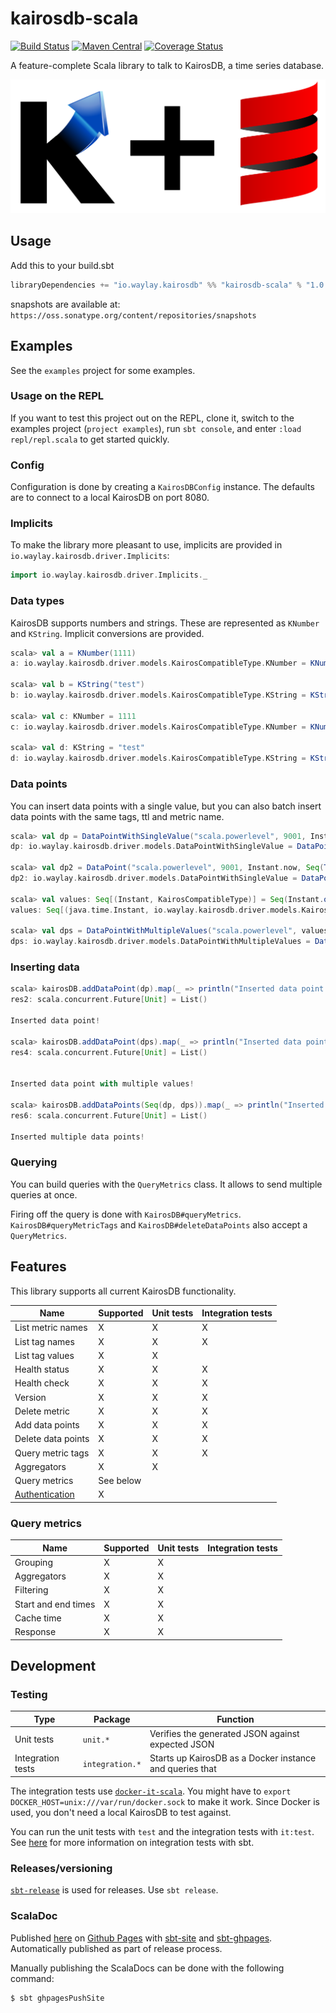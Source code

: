 # kairosdb-scala
[![Build Status](https://travis-ci.org/waylayio/kairosdb-scala.svg?branch=master)](https://travis-ci.org/waylayio/kairosdb-scala)
[![Maven Central](https://maven-badges.herokuapp.com/maven-central/io.waylay.kairosdb/kairosdb-scala_2.11/badge.svg)](https://maven-badges.herokuapp.com/maven-central/io.waylay.kairosdb/kairosdb-scala_2.11)
[![Coverage Status](https://coveralls.io/repos/github/waylayio/kairosdb-scala/badge.svg?branch=master)](https://coveralls.io/github/waylayio/kairosdb-scala?branch=master)

A feature-complete Scala library to talk to KairosDB, a time series database.

![](logo.png)

## Usage

Add this to your build.sbt

```scala
libraryDependencies += "io.waylay.kairosdb" %% "kairosdb-scala" % "1.0.0"
```

snapshots are available at: `https://oss.sonatype.org/content/repositories/snapshots`


## Examples

See the `examples` project for some examples.

### Usage on the REPL

If you want to test this project out on the REPL, clone it, switch to the examples project (`project examples`), run `sbt console`, and enter `:load repl/repl.scala` to get started quickly.

### Config

Configuration is done by creating a `KairosDBConfig` instance. The defaults are to connect to a local KairosDB on port 8080.

### Implicits

To make the library more pleasant to use, implicits are provided in `io.waylay.kairosdb.driver.Implicits`:

```scala
import io.waylay.kairosdb.driver.Implicits._
```

### Data types

KairosDB supports numbers and strings. These are represented as `KNumber` and `KString`. Implicit conversions are provided.

```scala
scala> val a = KNumber(1111)
a: io.waylay.kairosdb.driver.models.KairosCompatibleType.KNumber = KNumber(1111)

scala> val b = KString("test")
b: io.waylay.kairosdb.driver.models.KairosCompatibleType.KString = KString(test)

scala> val c: KNumber = 1111
c: io.waylay.kairosdb.driver.models.KairosCompatibleType.KNumber = KNumber(1111)

scala> val d: KString = "test"
d: io.waylay.kairosdb.driver.models.KairosCompatibleType.KString = KString(test)
```

### Data points

You can insert data points with a single value, but you can also batch insert data points with the same tags, ttl and metric name.

```scala
scala> val dp = DataPointWithSingleValue("scala.powerlevel", 9001, Instant.now, Seq(Tag("some", "tag")), Some(5.minutes))
dp: io.waylay.kairosdb.driver.models.DataPointWithSingleValue = DataPointWithSingleValue(MetricName(scala.powerlevel),KNumber(9001),2016-08-11T09:25:09.498Z,List(Tag(some,tag)),Some(5 minutes))

scala> val dp2 = DataPoint("scala.powerlevel", 9001, Instant.now, Seq(Tag("some", "tag")), Some(5.minutes))
dp2: io.waylay.kairosdb.driver.models.DataPointWithSingleValue = DataPointWithSingleValue(MetricName(scala.powerlevel),KNumber(9001),2016-08-11T09:25:28.639Z,List(Tag(some,tag)),Some(5 minutes))

scala> val values: Seq[(Instant, KairosCompatibleType)] = Seq(Instant.ofEpochMilli(1000) -> 10, Instant.ofEpochMilli(2000) -> 20)
values: Seq[(java.time.Instant, io.waylay.kairosdb.driver.models.KairosCompatibleType)] = List((1970-01-01T00:00:01Z,KNumber(10)), (1970-01-01T00:00:02Z,KNumber(20)))

scala> val dps = DataPointWithMultipleValues("scala.powerlevel", values, Seq(Tag("shared", "yes"), Tag("cool", "very")))
dps: io.waylay.kairosdb.driver.models.DataPointWithMultipleValues = DataPointWithMultipleValues(MetricName(scala.powerlevel),List((1970-01-01T00:00:01Z,KNumber(10)), (1970-01-01T00:00:02Z,KNumber(20))),List(Tag(shared,yes), Tag(cool,very)),None)
```

### Inserting data

```scala
scala> kairosDB.addDataPoint(dp).map(_ => println("Inserted data point!"))
res2: scala.concurrent.Future[Unit] = List()

Inserted data point!

scala> kairosDB.addDataPoint(dps).map(_ => println("Inserted data point with multiple values!"))
res4: scala.concurrent.Future[Unit] = List()


Inserted data point with multiple values!

scala> kairosDB.addDataPoints(Seq(dp, dps)).map(_ => println("Inserted multiple data points!"))
res6: scala.concurrent.Future[Unit] = List()

Inserted multiple data points!
```

### Querying

You can build queries with the `QueryMetrics` class. It allows to send multiple queries at once.

Firing off the query is done with `KairosDB#queryMetrics`. `KairosDB#queryMetricTags` and `KairosDB#deleteDataPoints` also accept a `QueryMetrics`.

## Features

This library supports all current KairosDB functionality.

| Name               | Supported | Unit tests | Integration tests |
| ------------------ | --- | --- | --- |
| List metric names  | X | X | X |
| List tag names     | X | X | X |
| List tag values    | X | X |  |
| Health status      | X | X | X |
| Health check       | X | X | X |
| Version            | X | X | X |
| Delete metric      | X | X | X |
| Add data points    | X | X | X |
| Delete data points | X | X | X |
| Query metric tags  | X | X | X |
| Aggregators        | X | X |  |
| Query metrics      | See below |  |  |
| [Authentication](https://github.com/waylayio/kairosdb-scala/issues/2) | X |  |  |

### Query metrics

| Name                | Supported | Unit tests | Integration tests |
| ------------------- | --- | --- | --- |
| Grouping            | X | X |  |
| Aggregators         | X | X |  |
| Filtering           | X | X |  |
| Start and end times | X | X |  |
| Cache time          | X | X |  |
| Response            | X | X |  |

## Development


### Testing

| Type              | Package         | Function                                                 |
|-------------------|-----------------|----------------------------------------------------------|
| Unit tests        | `unit.*`        | Verifies the generated JSON against expected JSON        |
| Integration tests | `integration.*` | Starts up KairosDB as a Docker instance and queries that |

The integration tests use [`docker-it-scala`](https://github.com/whisklabs/docker-it-scala). You might have to `export DOCKER_HOST=unix:///var/run/docker.sock` to make it work. Since Docker is used, you don't need a local KairosDB to test against.

You can run the unit tests with `test` and the integration tests with `it:test`. See [here](http://www.scala-sbt.org/0.13/docs/Testing.html#Integration+Tests) for more information on integration tests with sbt.

### Releases/versioning

[`sbt-release`](https://github.com/sbt/sbt-release) is used for releases. Use `sbt release`.

### ScalaDoc

Published [here](https://waylayio.github.io/kairosdb-scala/latest/api) on [Github Pages](https://pages.github.com/) with [sbt-site](https://github.com/sbt/sbt-site) and [sbt-ghpages](https://github.com/sbt/sbt-ghpages). Automatically published as part of release process.

Manually publishing the ScalaDocs can be done with the following command:

```
$ sbt ghpagesPushSite
```

